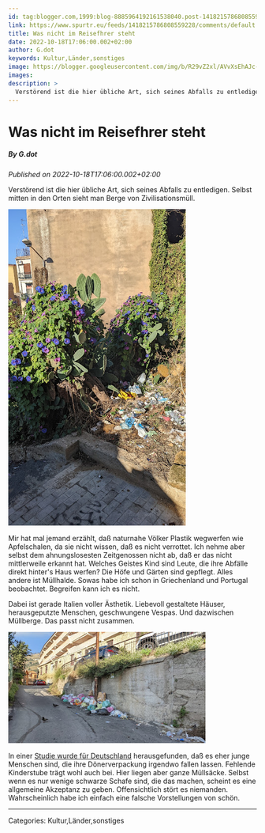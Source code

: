 ```yaml
---
id: tag:blogger.com,1999:blog-8885964192161538040.post-1418215786808559228
link: https://www.spurtr.eu/feeds/1418215786808559228/comments/default
title: Was nicht im Reisefhrer steht
date: 2022-10-18T17:06:00.002+02:00
author: G.dot
keywords: Kultur,Länder,sonstiges
image: https://blogger.googleusercontent.com/img/b/R29vZ2xl/AVvXsEhAJc-RG3crtSgVdPDUNizQkWm08LL0BINLwlB8vPoMKnFCvL2rMVpTmisZuLzgXk_JVdNdVoxYJdX7yw8-aGSbzyXhaB3P80_l754-_tyIMufP23fI-8glzkvDjo_EgnTwD41s7O9MQeY/s72-w360-h640-c/1666023681746598-0.png
images: 
description: >
  Verstörend ist die hier übliche Art, sich seines Abfalls zu entledigen. Selbst mitten in den Orten sieht man Berge von Zivilisationsmüll. Mir hat mal jemand erzählt, daß naturnahe Völker Plastik wegwerfen wie Apfelschalen, da sie nicht wissen, daß es nicht verrottet. Ich nehme
---
```

# Was nicht im Reisefhrer steht
##### By G.dot
_Published on 2022-10-18T17:06:00.002+02:00_

Verstörend ist die hier übliche Art, sich seines Abfalls zu entledigen. Selbst mitten in den Orten sieht man Berge von Zivilisationsmüll.

  

[![](pics/1666023681746598-0.png)](pics/1666023681746598-0.png)

  

Mir hat mal jemand erzählt, daß naturnahe Völker Plastik wegwerfen wie Apfelschalen, da sie nicht wissen, daß es nicht verrottet. Ich nehme aber selbst dem ahnungslosesten Zeitgenossen nicht ab, daß er das nicht mittlerweile erkannt hat. Welches Geistes Kind sind Leute, die ihre Abfälle direkt hinter's Haus werfen? Die Höfe und Gärten sind gepflegt. Alles andere ist Müllhalde. Sowas habe ich schon in Griechenland und Portugal beobachtet. Begreifen kann ich es nicht. 

  

Dabei ist gerade Italien voller Ästhetik. Liebevoll gestaltete Häuser, herausgeputzte Menschen, geschwungene Vespas. Und dazwischen Müllberge. Das passt nicht zusammen.

  

[![](pics/1666105560380814-0.png)](pics/1666105560380814-0.png)

  

In einer [Studie wurde für Deutschland](https://www.vku.de/presse/pressemitteilungen/gesellschaftsphaenomen-littering/) herausgefunden, daß es eher junge Menschen sind, die ihre Dönerverpackung irgendwo fallen lassen. Fehlende Kinderstube trägt wohl auch bei. Hier liegen aber ganze Müllsäcke. Selbst wenn es nur wenige schwarze Schafe sind, die das machen, scheint es eine allgemeine Akzeptanz zu geben. Offensichtlich stört es niemanden. Wahrscheinlich habe ich einfach eine falsche Vorstellungen von schön.

---
Categories: Kultur,Länder,sonstiges